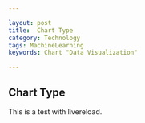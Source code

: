 ```yaml
---

layout: post
title:  Chart Type
category: Technology
tags: MachineLearning
keywords: Chart "Data Visualization"

---
```


## Chart Type
This is a test with livereload.